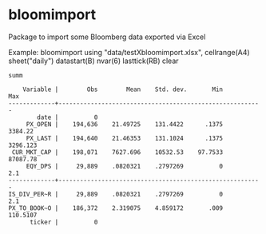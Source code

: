 # bloomimport
Package to import some Bloomberg data exported via Excel

Example:
    bloomimport using "data/testXbloomimport.xlsx", cellrange(A4) sheet("daily") datastart(B) nvar(6) lasttick(RB) clear
    
    summ
    
        Variable |        Obs        Mean    Std. dev.       Min        Max
    -------------+---------------------------------------------------------
            date |          0
         PX_OPEN |    194,636    21.49725    131.4422      .1375    3384.22
         PX_LAST |    194,640    21.46353    131.1024      .1375   3296.123
     CUR_MKT_CAP |    198,071    7627.696    10532.53    97.7533   87087.78
         EQY_DPS |     29,889    .0820321    .2797269          0        2.1
    -------------+---------------------------------------------------------
    IS_DIV_PER~R |     29,889    .0820321    .2797269          0        2.1
    PX_TO_BOOK~O |    186,372    2.319075    4.859172       .009   110.5107
          ticker |          0

